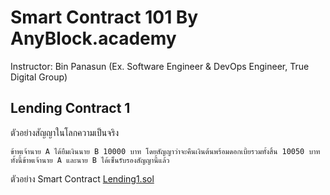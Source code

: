 # Smart Contract 101 By AnyBlock.academy

Instructor: Bin Panasun (Ex. Software Engineer & DevOps Engineer, True Digital Group)

## Lending Contract 1

ตัวอย่างสัญญาในโลกความเป็นจริง

```
ข้าพเจ้านาย A ได้ยืมเงินนาย B 10000 บาท โดยสัญญาว่าจะคืนเงินต้นพร้อมดอกเบี้ยรวมทั้งสิ้น 10050 บาท
ทั้งนี้ข้าพเจ้านาย A และนาย B ได้เซ็นรับรองสัญญานี้แล้ว
```

ตัวอย่าง Smart Contract
[Lending1.sol](contract/Lending1.sol)
    
